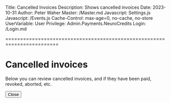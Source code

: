 ﻿Title: Cancelled Invoices
Description: Shows cancelled invoices
Date: 2023-10-31
Author: Peter Waher
Master: /Master.md
Javascript: Settings.js
Javascript: /Events.js
Cache-Control: max-age=0, no-cache, no-store
UserVariable: User
Privilege: Admin.Payments.NeuroCredits
Login: /Login.md

========================================================================

Cancelled invoices
=====================

Below you can review cancelled invoices, and if they have been paid, revoked, aborted, etc.

<button type="button" class="negButton" onclick="Close()">Close</button>
